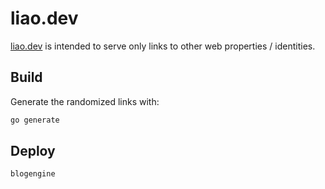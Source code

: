 # liao.dev

[liao.dev](https://liao.dev) is intended to serve
only links to other web properties / identities.

## Build

Generate the randomized links with:

```sh
go generate
```

## Deploy

```sh
blogengine
```
